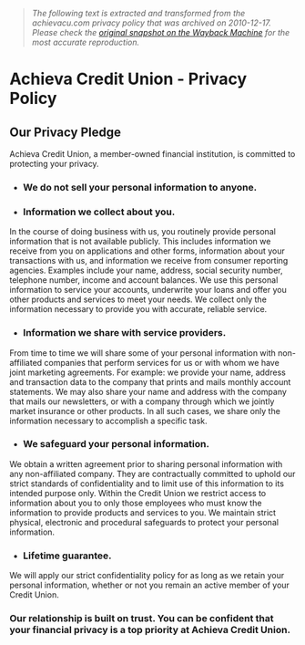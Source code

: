> *The following text is extracted and transformed from the achievacu.com privacy policy that was archived on 2010-12-17. Please check the [original snapshot on the Wayback Machine](https://web.archive.org/web/20101217120629id_/http%3A//achievacu.com/personal/credit-cards/CreditCardServices/KeepingYourCreditSafe/PrivacyPolicy.aspx) for the most accurate reproduction.*

# Achieva Credit Union - Privacy Policy

## Our Privacy Pledge

Achieva Credit Union, a member-owned financial institution, is committed to protecting your privacy.

  * ### We do not sell your personal information to anyone. 

  * ### Information we collect about you.

In the course of doing business with us, you routinely provide personal information that is not available publicly. This includes information we receive from you on applications and other forms, information about your transactions with us, and information we receive from consumer reporting agencies. Examples include your name, address, social security number, telephone number, income and account balances. We use this personal information to service your accounts, underwrite your loans and offer you other products and services to meet your needs. We collect only the information necessary to provide you with accurate, reliable service. 
  * ### Information we share with service providers.

From time to time we will share some of your personal information with non-affiliated companies that perform services for us or with whom we have joint marketing agreements. For example: we provide your name, address and transaction data to the company that prints and mails monthly account statements. We may also share your name and address with the company that mails our newsletters, or with a company through which we jointly market insurance or other products. In all such cases, we share only the information necessary to accomplish a specific task. 
  * ### We safeguard your personal information.

We obtain a written agreement prior to sharing personal information with any non-affiliated company. They are contractually committed to uphold our strict standards of confidentiality and to limit use of this information to its intended purpose only. Within the Credit Union we restrict access to information about you to only those employees who must know the information to provide products and services to you. We maintain strict physical, electronic and procedural safeguards to protect your personal information. 
  * ### Lifetime guarantee.

We will apply our strict confidentiality policy for as long as we retain your personal information, whether or not you remain an active member of your Credit Union. 



### Our relationship is built on trust. You can be confident that your financial privacy is a top priority at Achieva Credit Union.
